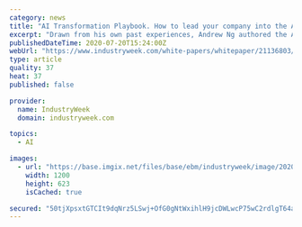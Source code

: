 ```yaml
---
category: news
title: "AI Transformation Playbook. How to lead your company into the AI era"
excerpt: "Drawn from his own past experiences, Andrew Ng authored the AI Transformation Playbook that provides a roadmap for your company to transform into a successful AI company. A thorough overview and 5 playbook steps for understanding how to implement and ..."
publishedDateTime: 2020-07-20T15:24:00Z
webUrl: "https://www.industryweek.com/white-papers/whitepaper/21136803/ai-transformation-playbook-how-to-lead-your-company-into-the-ai-era"
type: article
quality: 37
heat: 37
published: false

provider:
  name: IndustryWeek
  domain: industryweek.com

topics:
  - AI

images:
  - url: "https://base.imgix.net/files/base/ebm/industryweek/image/2020/07/Light_image.5f12192ebdb11.png?auto=format&fit=max&w=1200"
    width: 1200
    height: 623
    isCached: true

secured: "50tjXpsxtGTCIt9dqNrz5LSwj+OfG0gNtWxihlH9jcDWLwcP75wC2rdlgT64a+5MhWxqVEk8E075znyMOr68Rp48xBYy1M8cPUg0ruCCbr7XpN/+3y2C59vlv4THpJcW6DdxWnpsGLr+bMy48pzTXlGCiHZrMw/X/em7DTDOl6lK+T49bUhYGSjX0l+18p+Uam3xcTnCD5TWoOvIw0gUCZhB4Lr5Ad0sw+Yo3ZczeKoD0DfjoLKuujMgt/UxyF+g/qs8m87a8DTax5SrrZ+rXDQbkHzdI6MMzIiZaMkUaWfBIP3ajKz+TtqhlbzX3O7TLVFULo7cpSMUrFH+a4P0bw==;SfuL1y3OdOMpfsa7vvie5w=="
---
```


